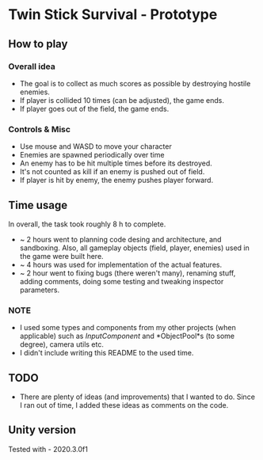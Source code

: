 # Twin Stick Survival - Prototype

## How to play
### Overall idea
- The goal is to collect as much scores as possible by destroying hostile enemies.
- If player is collided 10 times (can be adjusted), the game ends.
- If player goes out of the field, the game ends.

### Controls & Misc
- Use mouse and WASD to move your character
- Enemies are spawned periodically over time
- An enemy has to be hit multiple times before its destroyed.
- It's not counted as kill if an enemy is pushed out of field. 
- If player is hit by enemy, the enemy pushes player forward.

## Time usage
In overall, the task took roughly 8 h to complete. 
- ~ 2 hours went to planning code desing and architecture, and sandboxing. Also, all gameplay objects (field, player, enemies) used in the game were built here.
- ~ 4 hours was used for implementation of the actual features.
- ~ 2 hour went to fixing bugs (there weren't many), renaming stuff, adding comments, doing some testing and tweaking inspector parameters.

### NOTE
- I used some types and components from my other projects (when applicable) such as *InputComponent* and *ObjectPool<T>*s (to some degree), camera utils etc.
- I didn't include writing this README to the used time.

## TODO
- There are plenty of ideas (and improvements) that I wanted to do. Since I ran out of time, I added these ideas as comments on the code.

## Unity version
Tested with - 2020.3.0f1
